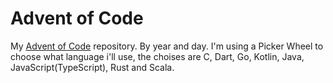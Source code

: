 # Advent of Code
My [Advent of Code](https://adventofcode.com) repository. By year and day. I'm using a Picker Wheel to choose what language i'll use, the choises are C, Dart, Go, Kotlin, Java, JavaScript(TypeScript), Rust and Scala.
